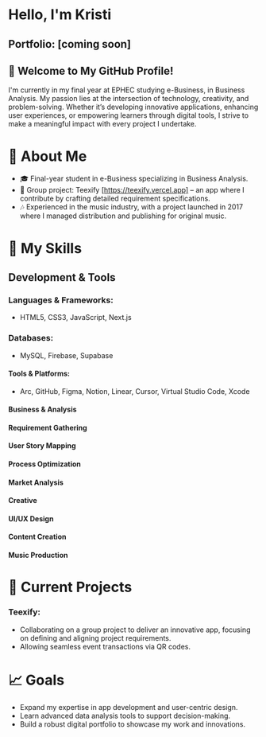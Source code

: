 # Hello, I'm Kristi
## Portfolio: [coming soon]

## 🌟 Welcome to My GitHub Profile!
I'm currently in my final year at EPHEC studying e-Business, in Business Analysis. My passion lies at the intersection of technology, creativity, and problem-solving. Whether it’s developing innovative applications, enhancing user experiences, or empowering learners through digital tools, I strive to make a meaningful impact with every project I undertake.

# 💼 About Me
- 🎓 Final-year student in e-Business specializing in Business Analysis.
- 🚀 Group project: Teexify [https://teexify.vercel.app] – an app where I contribute by crafting detailed requirement specifications.
- 🎶 Experienced in the music industry, with a project launched in 2017 where I managed distribution and publishing for original music.
# 🔧 My Skills
## Development & Tools
### Languages & Frameworks:
- HTML5, CSS3, JavaScript, Next.js
### Databases:
- MySQL, Firebase, Supabase
#### Tools & Platforms:
- Arc, GitHub, Figma, Notion, Linear, Cursor, Virtual Studio Code, Xcode
#### Business & Analysis
#### Requirement Gathering
#### User Story Mapping
#### Process Optimization
#### Market Analysis
#### Creative
#### UI/UX Design
#### Content Creation
#### Music Production
# 🚀 Current Projects
### Teexify:
- Collaborating on a group project to deliver an innovative app, focusing on defining and aligning project requirements.
- Allowing seamless event transactions via QR codes.
# 📈 Goals
- Expand my expertise in app development and user-centric design.
- Learn advanced data analysis tools to support decision-making.
- Build a robust digital portfolio to showcase my work and innovations.

